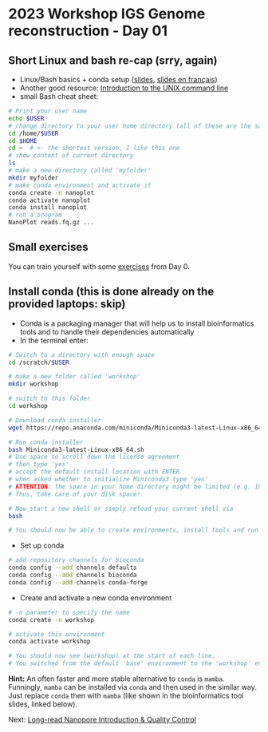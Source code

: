 # 2023 Workshop IGS Genome reconstruction - Day 01

## Short Linux and bash re-cap (srry, again)

* Linux/Bash basics + conda setup ([slides](https://docs.google.com/presentation/d/14xELo7lDbd-FYuy144ZDK1tV_ZBdBYun_COelrKYWps/edit?usp=sharing), [slides en français](https://docs.google.com/presentation/d/12nda1yGlGqZ9hVcBAwkdw1lw7EPgjXLFdJswJo3mll4/edit?usp=sharing))
* Another good resource: [Introduction to the UNIX command line](https://ngs-docs.github.io/2021-august-remote-computing/introduction-to-the-unix-command-line.html)
* small Bash cheat sheet:

```bash
# Print your user name
echo $USER
# change directory to your user home directory (all of these are the same)
cd /home/$USER
cd $HOME
cd ~  # <- the shortest version, I like this one
# show content of current directory
ls
# make a new directory called 'myfolder'
mkdir myfolder
# make conda environment and activate it
conda create -n nanoplot
conda activate nanoplot
conda install nanoplot
# run a program
NanoPlot reads.fq.gz ...
```

## Small exercises 

You can train yourself with some [exercises](../day00-friday/linux-pre.md) from Day 0.


## Install conda (this is done already on the provided laptops: skip)

* Conda is a packaging manager that will help us to install bioinformatics tools and to handle their dependencies automatically
* In the terminal enter:

```bash
# Switch to a directory with enough space
cd /scratch/$USER

# make a new folder called 'workshop'
mkdir workshop

# switch to this folder
cd workshop

# Download conda installer
wget https://repo.anaconda.com/miniconda/Miniconda3-latest-Linux-x86_64.sh 

# Run conda installer
bash Miniconda3-latest-Linux-x86_64.sh
# Use space to scroll down the license agreement
# then type 'yes'
# accept the default install location with ENTER
# when asked whether to initialize Miniconda3 type 'yes'
# ATTENTION: the space in your home directory might be limited (e.g. 10 GB) and per default conda installs tools into ~/.conda/envs
# Thus, take care of your disk space! 

# Now start a new shell or simply reload your current shell via
bash

# You should now be able to create environments, install tools and run them
```

* Set up conda

```bash
# add repository channels for bioconda
conda config --add channels defaults
conda config --add channels bioconda
conda config --add channels conda-forge
```

* Create and activate a new conda environment

```bash
# -n parameter to specify the name
conda create -n workshop

# activate this environment
conda activate workshop

# You should now see (workshop) at the start of each line.
# You switched from the default 'base' environment to the 'workshop' environment.
```

__Hint:__ An often faster and more stable alternative to `conda` is `mamba`. Funningly, `mamba` can be installed via `conda` and then used in the similar way. Just replace `conda` then with `mamba` (like shown in the bioinformatics tool slides, linked below).

Next: [Long-read Nanopore Introduction & Quality Control](nanopore.md)
